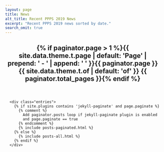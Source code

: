 ```yaml
---
layout: page
title: News
alt_title: Recent PPPS 2019 News
excerpt: "Recent PPPS 2019 news sorted by date."
search_omit: true
---
```


<div>
<header class="section-title">
        <h2>{% if paginator.page > 1 %}{{ site.data.theme.t.page | default: 'Page' | prepend: ' - ' | append: ' ' }}{{ paginator.page }} {{ site.data.theme.t.of | default: 'of' }} {{ paginator.total_pages }}{% endif %}</h2>
</header>

      <div class="entries">
        {% if site.plugins contains 'jekyll-paginate' and page.paginate %}
          {% comment %}
            Add paginator.posts loop if jekyll-paginate plugin is enabled
            and page.paginate == true
          {% endcomment %}
          {% include posts-paginated.html %}
        {% else %}
          {% include posts-all.html %}
        {% endif %}
      </div>
</div>